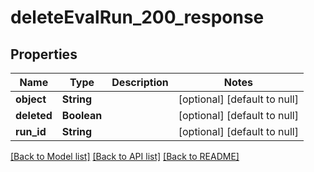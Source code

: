 # deleteEvalRun_200_response
## Properties

| Name | Type | Description | Notes |
|------------ | ------------- | ------------- | -------------|
| **object** | **String** |  | [optional] [default to null] |
| **deleted** | **Boolean** |  | [optional] [default to null] |
| **run\_id** | **String** |  | [optional] [default to null] |

[[Back to Model list]](../README.md#documentation-for-models) [[Back to API list]](../README.md#documentation-for-api-endpoints) [[Back to README]](../README.md)

